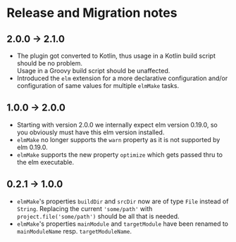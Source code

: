# Release and Migration notes

## 2.0.0 -> 2.1.0
* The plugin got converted to Kotlin, thus usage in a Kotlin build script should be no problem.  
  Usage in a Groovy build script should be unaffected.
* Introduced the `elm` extension for a more declarative configuration and/or configuration of same values for 
  multiple `elmMake` tasks.

## 1.0.0 -> 2.0.0
* Starting with version 2.0.0 we internally expect elm version 0.19.0, so you obviously must have this 
  elm version installed.
* `elmMake` no longer supports the `warn` property as it is not supported by elm 0.19.0.
* `elmMake` supports the new property `optimize` which gets passed thru to the elm executable.

## 0.2.1 -> 1.0.0
* `elmMake`'s  properties `buildDir` and `srcDir` now are of type `File` instead of `String`.
  Replacing the current `'some/path'` with `project.file('some/path')` should be all that is needed.
* `elmMake`'s properties `mainModule` and `targetModule` have been renamed to `mainModuleName` resp. 
  `targetModuleName`. 
